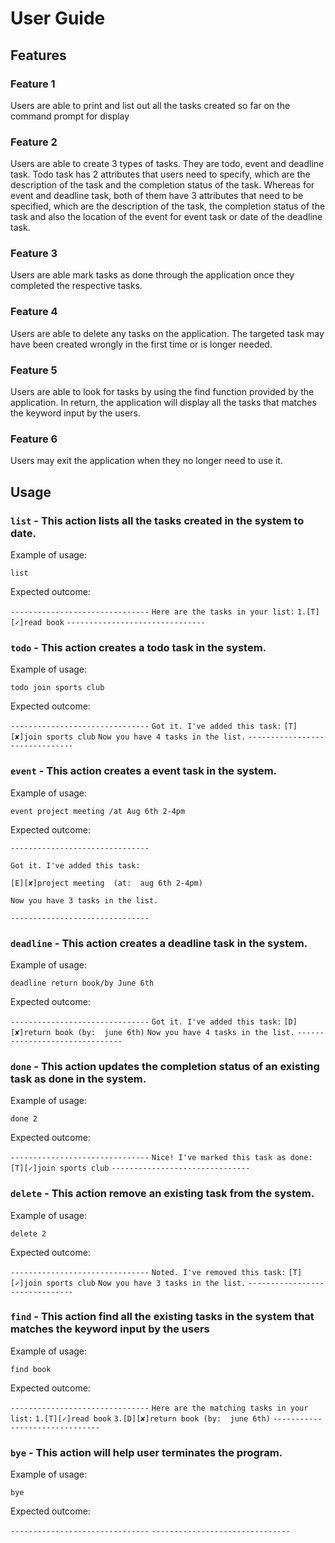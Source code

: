 # User Guide

## Features 

### Feature 1 
Users are able to print and list out all the tasks created so far on the command prompt for display

### Feature 2
Users are able to create 3 types of tasks. They are todo, event and deadline task. Todo task has 2 attributes that users need to specify, which are the description of the task and the completion status of the task. Whereas for event and deadline task, both of them have 3 attributes that need to be specified, which are the description of the task, the completion status of the task and also the location of the event for event task or date of the deadline task.

### Feature 3
Users are able mark tasks as done through the application once they completed the respective tasks.

### Feature 4
Users are able to delete any tasks on the application. The targeted task may have been created wrongly in the first time or is longer needed.

### Feature 5
Users are able to look for tasks by using the find function provided by the application. In return, the application will display all the tasks that matches the keyword input by the users.

### Feature 6
Users may exit the application when they no longer need to use it.

## Usage

### `list` - This action lists all the tasks created in the system to date.

Example of usage: 

`list`

Expected outcome:

`-------------------------------`
`Here are the tasks in your list:`
`1.[T][✓]read book`
`-------------------------------`

### `todo` - This action creates a todo task in the system.

Example of usage: 

`todo join sports club`

Expected outcome:

`-------------------------------`
`Got it. I've added this task:`
`[T][✘]join sports club`
`Now you have 4 tasks in the list.`
`-------------------------------`

### `event` - This action creates a event task in the system.

Example of usage: 

`event project meeting /at Aug 6th 2-4pm`

Expected outcome:

`-------------------------------`

`Got it. I've added this task:`

`[E][✘]project meeting  (at:  aug 6th 2-4pm)`

`Now you have 3 tasks in the list.` 

`-------------------------------`

### `deadline` - This action creates a deadline task in the system.

Example of usage: 

`deadline return book/by June 6th`

Expected outcome:

`-------------------------------`
`Got it. I've added this task:`
`[D][✘]return book (by:  june 6th)`
`Now you have 4 tasks in the list.` 
`-------------------------------`

### `done` - This action updates the completion status of an existing task as done in the system.

Example of usage: 

`done 2`

Expected outcome:

`-------------------------------`
`Nice! I've marked this task as done:`
`[T][✓]join sports club`
`-------------------------------`

### `delete` - This action remove an existing task from the system.

Example of usage: 

`delete 2`

Expected outcome:

`-------------------------------`
`Noted. I've removed this task:` 
`[T][✓]join sports club`
`Now you have 3 tasks in the list.`
`-------------------------------`

### `find` - This action find all the existing tasks in the system that matches the keyword input by the users

Example of usage: 

`find book`

Expected outcome:

`-------------------------------`
`Here are the matching tasks in your list:`
`1.[T][✓]read book`
`3.[D][✘]return book (by:  june 6th)`
`-------------------------------`


### `bye` - This action will help user terminates the program.

Example of usage: 

`bye`

Expected outcome:

`-------------------------------`
`-------------------------------`
